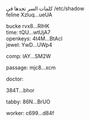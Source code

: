 كلمات السر تجدها في 
/etc/shadow
\
feline
Xzluq...ueUA

bucke
rvx8...RIHK
\
time:
tQU...wtUjA7
\
openkeys:
4t4M...BtAcl
\
jewel:
YwD...UWp4

comp:
lAY...SM2W

passage:
mjc8...xcm

doctor:

384T...bhor

tabby:
86N...BrUO

worker:
c699...d84f

